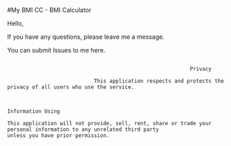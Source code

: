 #My BMI CC - BMI Calculator

Hello, 

If you have any questions, please leave me a message.

You can submit Issues to me here.

```

                                                           Privacy
  
                            This application respects and protects the privacy of all users who use the service.



Information Using

This application will not provide, sell, rent, share or trade your personal information to any unrelated third party
unless you have prior permission.

```
